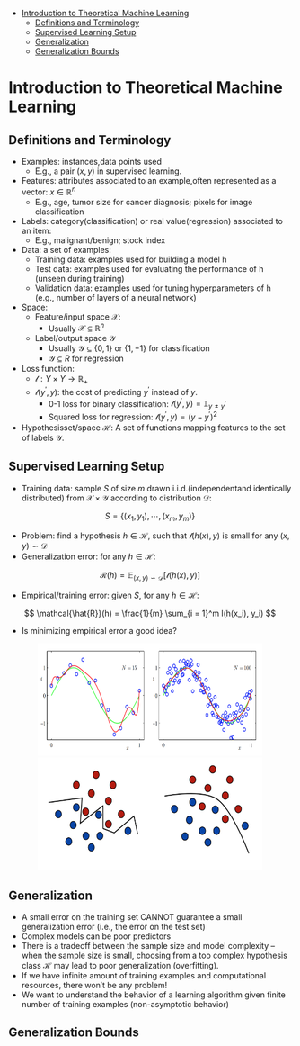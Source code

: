 - [Introduction to Theoretical Machine Learning](#introduction-to-theoretical-machine-learning)
  - [Definitions and Terminology](#definitions-and-terminology)
  - [Supervised Learning Setup](#supervised-learning-setup)
  - [Generalization](#generalization)
  - [Generalization Bounds](#generalization-bounds)

# Introduction to Theoretical Machine Learning
  
## Definitions and Terminology
- Examples: instances,data points used
  - E.g., a pair $(x, y)$ in supervised learning.
- Features: attributes associated to an example,often represented as a vector: $x\in \mathbb{R}^n$
  - E.g., age, tumor size for cancer diagnosis; pixels for image classification
- Labels: category(classification) or real value(regression) associated to an item:
  - E.g., malignant/benign; stock index
- Data: a set of examples:
  - Training data: examples used for building a model h
  - Test data: examples used for evaluating the performance of h (unseen during training)
  - Validation data: examples used for tuning hyperparameters of h (e.g., number of layers of a neural network)
- Space: 
  - Feature/input space $\mathcal{X}$:
    - Usually $\mathcal{X}\subseteq \mathbb{R}^n$
  - Label/output space $\mathcal{Y}$ 
    - Usually $\mathcal{Y}\subseteq \{0,1\}$ or $\{1,-1\}$ for classification
    - $\mathcal{Y}\subseteq R$ for regression
- Loss function:
  - $\mathcal{l}: Y \times Y \rightarrow \mathbb{R}_+$
  - $\mathcal{l}(y^\prime, y)$: the cost of predicting $y^{\prime}$ instead of $y$.
    - 0-1 loss for binary classification: $\mathcal{l}(y^\prime, y) = \mathbb{1}_{y\neq y^{\prime}}$
    - Squared loss for regression: $\mathcal{l}(y^\prime, y) = (y - y^{\prime})^2$
- Hypothesisset/space $\mathcal{H}$: A set of functions mapping features to the set of labels $\mathcal{Y}$.
  
## Supervised Learning Setup
- Training data: sample $S$ of size $m$ drawn i.i.d.(independentand identically distributed) from $\mathcal{X} \times \mathcal{Y}$ according to distribution $\mathcal{D}$:
  
$$
S = \{(x_1, y_1), \cdots, (x_m, y_m)\}
$$

- Problem: find a hypothesis $h\in \mathcal{H}$, such that $\mathcal{l}(h(x), y)$ is small for any $(x, y)\backsim\mathcal{D}$
- Generalization error: for any $h\in \mathcal{H}$:

$$
\mathcal{R}(h) = \mathbb{E}_{(x, y)\backsim \mathcal{D}}[ \mathcal{l}(h(x), y)]
$$
- Empirical/training error: given $S$, for any $h\in \mathcal{H}$:

$$
\mathcal{\hat{R}}(h) = \frac{1}{m} \sum_{i = 1}^m l(h(x_i), y_i)
$$
-  Is minimizing empirical error a good idea?
<div align=center>
    <img src ="1.png" width="400" height ="200"/>  
</div>

<div align=center>
    <img src ="2.png" width="400" height ="200"/>  
</div>

## Generalization

- A small error on the training set CANNOT guarantee a small
generalization error (i.e., the error on the test set)
- Complex models can be poor predictors
- There is a tradeoff between the sample size and model
complexity – when the sample size is small, choosing from a too complex hypothesis class $\mathcal{H}$ may lead to poor generalization
(overfitting).
- If we have infinite amount of training examples and
computational resources, there won’t be any problem!
- We want to understand the behavior of a learning algorithm
given finite number of training examples (non-asymptotic
behavior)

## Generalization Bounds